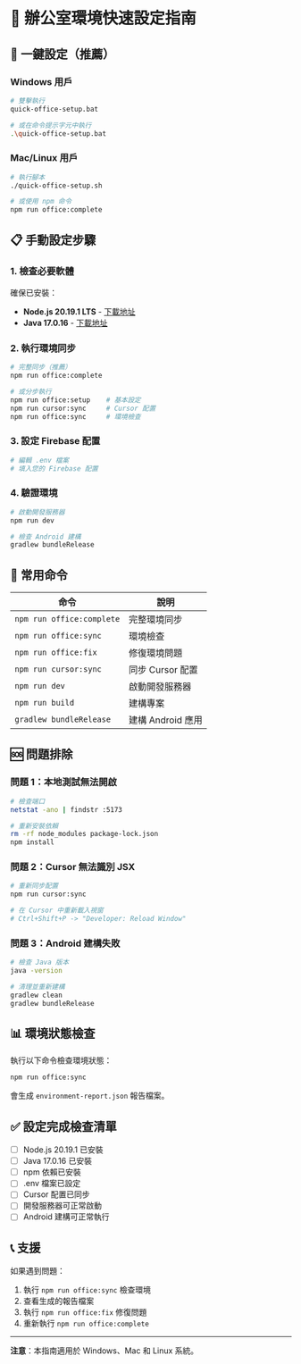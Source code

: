 # 🏢 辦公室環境快速設定指南

## 🚀 一鍵設定（推薦）

### Windows 用戶

```bash
# 雙擊執行
quick-office-setup.bat

# 或在命令提示字元中執行
.\quick-office-setup.bat
```

### Mac/Linux 用戶

```bash
# 執行腳本
./quick-office-setup.sh

# 或使用 npm 命令
npm run office:complete
```

## 📋 手動設定步驟

### 1. 檢查必要軟體

確保已安裝：

- **Node.js 20.19.1 LTS** - [下載地址](https://nodejs.org/)
- **Java 17.0.16** - [下載地址](https://adoptium.net/)

### 2. 執行環境同步

```bash
# 完整同步（推薦）
npm run office:complete

# 或分步執行
npm run office:setup    # 基本設定
npm run cursor:sync     # Cursor 配置
npm run office:sync     # 環境檢查
```

### 3. 設定 Firebase 配置

```bash
# 編輯 .env 檔案
# 填入您的 Firebase 配置
```

### 4. 驗證環境

```bash
# 啟動開發服務器
npm run dev

# 檢查 Android 建構
gradlew bundleRelease
```

## 🔧 常用命令

| 命令                      | 說明              |
| ------------------------- | ----------------- |
| `npm run office:complete` | 完整環境同步      |
| `npm run office:sync`     | 環境檢查          |
| `npm run office:fix`      | 修復環境問題      |
| `npm run cursor:sync`     | 同步 Cursor 配置  |
| `npm run dev`             | 啟動開發服務器    |
| `npm run build`           | 建構專案          |
| `gradlew bundleRelease`   | 建構 Android 應用 |

## 🆘 問題排除

### 問題 1：本地測試無法開啟

```bash
# 檢查端口
netstat -ano | findstr :5173

# 重新安裝依賴
rm -rf node_modules package-lock.json
npm install
```

### 問題 2：Cursor 無法識別 JSX

```bash
# 重新同步配置
npm run cursor:sync

# 在 Cursor 中重新載入視窗
# Ctrl+Shift+P -> "Developer: Reload Window"
```

### 問題 3：Android 建構失敗

```bash
# 檢查 Java 版本
java -version

# 清理並重新建構
gradlew clean
gradlew bundleRelease
```

## 📊 環境狀態檢查

執行以下命令檢查環境狀態：

```bash
npm run office:sync
```

會生成 `environment-report.json` 報告檔案。

## ✅ 設定完成檢查清單

- [ ] Node.js 20.19.1 已安裝
- [ ] Java 17.0.16 已安裝
- [ ] npm 依賴已安裝
- [ ] .env 檔案已設定
- [ ] Cursor 配置已同步
- [ ] 開發服務器可正常啟動
- [ ] Android 建構可正常執行

## 📞 支援

如果遇到問題：

1. 執行 `npm run office:sync` 檢查環境
2. 查看生成的報告檔案
3. 執行 `npm run office:fix` 修復問題
4. 重新執行 `npm run office:complete`

---

**注意**：本指南適用於 Windows、Mac 和 Linux 系統。
